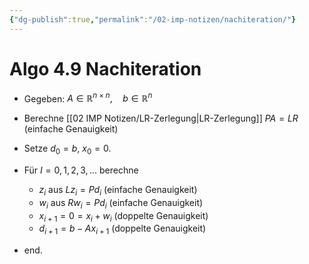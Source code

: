 ```yaml
---
{"dg-publish":true,"permalink":"/02-imp-notizen/nachiteration/"}
---
```


# Algo 4.9 Nachiteration
- Gegeben: $A\in\mathbb{R}^{n\times n}, \quad b\in\mathbb{R}^n$

- Berechne [[02 IMP Notizen/LR-Zerlegung\|LR-Zerlegung]] $PA=LR$ (einfache Genauigkeit)
- Setze $d_0=b$, $x_0=0$. 
- Für $I=0,1,2,3,...$ berechne
	- $z_i$ aus $Lz_i=Pd_i$ (einfache Genauigkeit)
	- $w_i$ aus $Rw_i=Pd_i$ (einfache Genauigkeit)
	- $x_{i+1} =0= x_i+w_i$ (doppelte Genauigkeit)
	- $d_{i+1}=b-Ax_{i+1}$ (doppelte Genauigkeit)
- end. 





